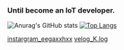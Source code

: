 ### Until  become an IoT developer.

![Anurag's GitHub stats](https://github-readme-stats.vercel.app/api?username=LeeKangh22&theme=tokyonight&show_icons=true) [![Top Langs](https://github-readme-stats.vercel.app/api/top-langs/?username=LeeKangh22&layout=compact)](https://github.com/anuraghazra/github-readme-stats)

<a href="https://www.instagram.com/eegaxxhxx/">instargram_eegaxxhxx<a/>
<a href="https://velog.io/@eegaxxhxx">velog_K.log<a/>

